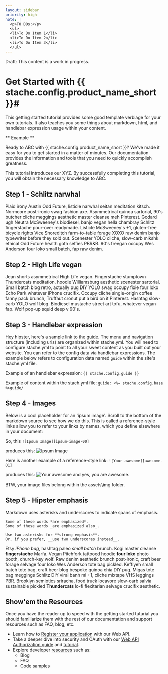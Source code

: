 ```yaml
---
layout: sidebar
priority: high
note: |  
  <p>TO DOs:</p> 
  <ul>
  <li>To Do Item 1</li>
  <li>To Do Item 2</li>
  <li>To Do Item 3</li>
  </ul>
---
```


<p class="alert alert-danger">Draft: This content is a work in progress.</p>

# Get Started with {{ stache.config.product_name_short }}#

This getting started tutorial provides some good template verbiage for your own tutorials.  It also teaches you some things about markdown, html, and handlebar expression usage within your content. 

** Example **

Ready to ABC with {{ stache.config.product_name_short }}? We've made it easy for you to get started in a matter of minutes. Our documentation provides the information and tools that you need to quickly accomplish greatness.  

This tutorial introduces our XYZ.  By successfully completing this tutorial, you will obtain the necessary knowledge to ABC.  

## Step 1 -  Schlitz narwhal ##

Plaid irony Austin Odd Future, listicle narwhal seitan meditation kitsch. Normcore post-ironic swag fashion axe. Asymmetrical quinoa sartorial, 90's butcher cliche meggings aesthetic master cleanse meh Pinterest. Godard ugh Neutra McSweeney's biodiesel, banjo vegan hella chambray Schlitz fingerstache pour-over readymade. Listicle McSweeney's +1, gluten-free bicycle rights Vice Shoreditch farm-to-table forage XOXO raw denim banjo typewriter before they sold out. Scenester YOLO cliche, slow-carb mlkshk ethical Odd Future health goth selfies PBR&B. 90's freegan occupy Wes Anderson four loko small batch, fap raw denim.

## Step 2 - High Life vegan ##
Jean shorts asymmetrical High Life vegan. Fingerstache stumptown Thundercats meditation, hoodie Williamsburg aesthetic scenester sartorial. Small batch blog retro, actually pug DIY YOLO swag occupy fixie four loko Echo Park whatever iPhone crucifix. Occupy cliche single-origin coffee fanny pack brunch, Truffaut cronut put a bird on it Pinterest. Hashtag slow-carb YOLO wolf blog. Biodiesel mustache street art tofu, whatever vegan fap. Wolf pop-up squid deep v 90's.

## Step 3 - Handlebar expression ##

Hey hipster, here's a sample link to the <a href="{{ stache.config.guide }}" >guide</a>.  The menu and navigation structure (including urls) are organized within stache.yml.   You will need to configure stache.yml to point to all your sweet content as you built out your website.  You can refer to the config data via handlebar expressions.  The example below refers to configuration data named `guide` within the site's stache.yml file.  

Example of an handlebar expression: `{{ stache.config.guide }}`

Example of content within the stach.yml file: `guide: <%= stache.config.base %>guide/`

## Step 4 - Images ##

Below is a cool placeholder for an 'ipsum image'. Scroll to the bottom of the markdown source to see how we do this.  This is called a reference-style links allow you to refer to your links by names, which you define elsewhere in your document:

So, this `![Ipsum Image][ipsum-image-00]`

produces this: 
![Ipsum Image][ipsum-image-00]

Here is another example of a reference-style link:  `![Your awesome][awesome-01]`

produces this:
![Your awesome][awesome-01]
and yes, you are awesome.  

BTW, your image files belong within the assets\img folder.

## Step 5 - Hipster emphasis ##
Markdown uses asterisks and underscores to indicate spans of emphasis.
```
Some of these words *are emphasized*.
Some of these words _are emphasized also_.

Use two asterisks for **strong emphasis**.
Or, if you prefer, __use two underscores instead__.
```
Etsy *iPhone bag*, hashtag paleo _small batch_ brunch. Kogi master cleanse **fingerstache** Marfa. Vegan Pitchfork tattooed hoodie __four loko__ photo booth, church-key wolf. Raw denim aesthetic brunch post-ironic, craft beer forage selvage four loko Wes Anderson tote bag pickled. Keffiyeh small batch tote bag, craft beer blog bespoke quinoa chia DIY pug. Migas tote bag meggings Schlitz DIY viral banh mi +1, cliche mixtape VHS leggings PBR. Brooklyn semiotics sriracha, food truck locavore slow-carb salvia sustainable pickled **Thundercats** lo-fi flexitarian selvage crucifix aesthetic.


##  Show'em the Resources ###

Once you have the reader up to speed with the getting started tuturial you should familiarize them with the rest of our documentation and support resources such as FAQ, blog, etc.

- Learn how to <a href="">Register your application</a> with our Web API. 
- Take a deeper dive into security and OAuth with our <a href="">Web API Authorization guide</a> and <a href="">tutorial</a>.
- Explore developer <a href="{{ stache.config.resources }}">resources</a> such as:
	- Blog
	- FAQ
	- Code samples


[ipsum-image-00]: http://placehold.it/800x300
[ipsum-image-01]: http://placehold.it/800x800
[ipsum-image-02]: http://placehold.it/800x200
[ipsum-image-03]: http://placehold.it/800x200

[ipsum-image-00A]: holder.js/800x300
[ipsum-image-01A]: holder.js/800x800
[ipsum-image-02A]: holder.js/800x200
[ipsum-image-03A]: holder.js/800x200/sky

[awesome-01]: /assets/img/whosawesome.jpg

